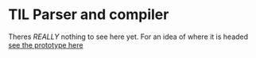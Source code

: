 # TIL Parser and compiler

Theres *REALLY* nothing to see here yet. For an idea of where it is headed [see the prototype here](https://github.com/robotlovesyou/tell)